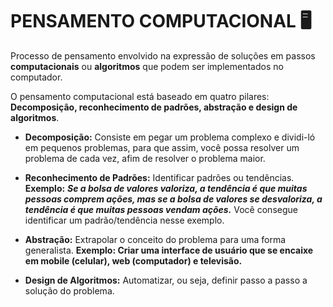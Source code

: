 # PENSAMENTO COMPUTACIONAL :desktop_computer: 

Processo de pensamento envolvido na expressão de soluções em passos **computacionais** ou **algoritmos** que podem ser implementados no computador.

O pensamento computacional está baseado em quatro pilares: **Decomposição, reconhecimento de padrões, abstração e design de algoritmos**.



- **Decomposição:** Consiste em pegar um problema complexo e dividi-ló em pequenos problemas, para que assim, você possa resolver um problema de cada vez, afim de resolver o problema maior.  

- **Reconhecimento de Padrões:** Identificar padrões ou tendências. **Exemplo:** ***Se a bolsa de valores valoriza, a tendência é que muitas pessoas comprem ações, mas se a bolsa de valores se desvaloriza, a tendência é que muitas pessoas vendam ações.*** Você consegue identificar um padrão/tendência nesse exemplo.
- **Abstração:** Extrapolar o conceito do problema para uma forma generalista. **Exemplo: Criar uma interface de usuário que se encaixe em mobile (celular), web (computador) e televisão.**

- **Design de Algoritmos:** Automatizar, ou seja, definir passo a passo a solução do problema. 